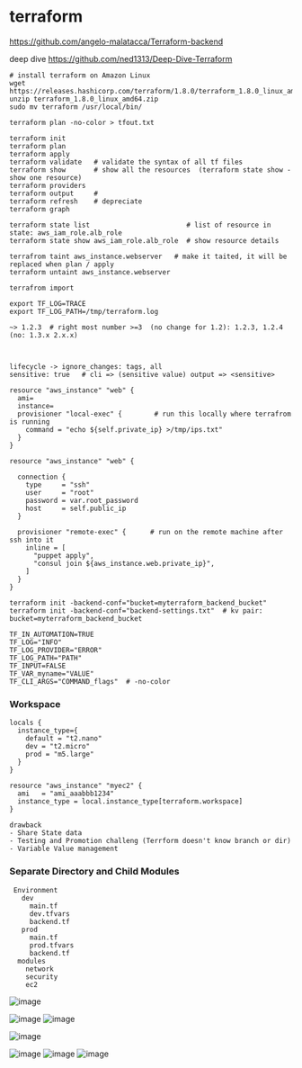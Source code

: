 # terraform

https://github.com/angelo-malatacca/Terraform-backend

deep dive
https://github.com/ned1313/Deep-Dive-Terraform


```
# install terraform on Amazon Linux
wget https://releases.hashicorp.com/terraform/1.8.0/terraform_1.8.0_linux_amd64.zip
unzip terraform_1.8.0_linux_amd64.zip 
sudo mv terraform /usr/local/bin/
```


```
terraform plan -no-color > tfout.txt    
```

```
terraform init
terraform plan
terraform apply
terraform validate   # validate the syntax of all tf files
terraform show       # show all the resources  (terraform state show - show one resource)
terraform providers
terraform output     #
terraform refresh    # depreciate
terraform graph

terraform state list                        # list of resource in state: aws_iam_role.alb_role
terraform state show aws_iam_role.alb_role  # show resource details

terrafrom taint aws_instance.webserver   # make it taited, it will be replaced when plan / apply
terraform untaint aws_instance.webserver

terrafrom import 

export TF_LOG=TRACE
export TF_LOG_PATH=/tmp/terraform.log

~> 1.2.3  # right most number >=3  (no change for 1.2): 1.2.3, 1.2.4 (no: 1.3.x 2.x.x)
 


lifecycle -> ignore_changes: tags, all
sensitive: true   # cli => (sensitive value) output => <sensitive> 

resource "aws_instance" "web" {
  ami=
  instance=
  provisioner "local-exec" {        # run this locally where terrafrom is running
    command = "echo ${self.private_ip} >/tmp/ips.txt"
  }
}

resource "aws_instance" "web" {

  connection {
    type     = "ssh"
    user     = "root"
    password = var.root_password
    host     = self.public_ip
  }

  provisioner "remote-exec" {      # run on the remote machine after ssh into it
    inline = [
      "puppet apply",
      "consul join ${aws_instance.web.private_ip}",
    ]
  }
}

```

```
terraform init -backend-conf="bucket=myterraform_backend_bucket"
terraform init -backend-conf="backend-settings.txt"  # kv pair: bucket=myterraform_backend_bucket
```
```
TF_IN_AUTOMATION=TRUE
TF_LOG="INFO"
TF_LOG_PROVIDER="ERROR"
TF_LOG_PATH="PATH"
TF_INPUT=FALSE
TF_VAR_myname="VALUE"
TF_CLI_ARGS="COMMAND_flags"  # -no-color

```

### Workspace
```
locals {
  instance_type={
    default = "t2.nano"
    dev = "t2.micro"
    prod = "m5.large"
  }
}

resource "aws_instance" "myec2" {
  ami   = "ami_aaabbb1234"
  instance_type = local.instance_type[terraform.workspace]
}

drawback
- Share State data
- Testing and Promotion challeng (Terrform doesn't know branch or dir)
- Variable Value management
```
### Separate Directory and Child Modules
```
 Environment
   dev
     main.tf
     dev.tfvars
     backend.tf
   prod
     main.tf
     prod.tfvars
     backend.tf
  modules
    network
    security
    ec2
```


![image](https://github.com/user-attachments/assets/93838552-cf4b-4f79-82c4-c5cba32b11dd)


![image](https://github.com/user-attachments/assets/c8f94bcd-1dc7-4d2a-9e0c-d04ededb1f80)
![image](https://github.com/user-attachments/assets/85f430f9-5fa9-4a64-9d46-4907910289e6)


![image](https://github.com/jhong40/terraform/assets/13383120/2b098bb1-1e18-4ca1-95f6-4824b7c1ecc7)

![image](https://github.com/user-attachments/assets/56257db2-855d-4229-ac8c-ef4166a53e1c)
![image](https://github.com/user-attachments/assets/fe23a9fb-944c-42c1-a8c7-f0c263035ac0)
![image](https://github.com/user-attachments/assets/5a0b6be4-d04c-47fa-9b2d-0d2a1a75d2e9)








